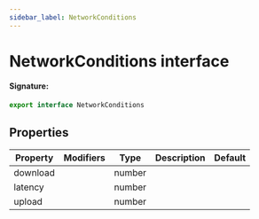 ```yaml
---
sidebar_label: NetworkConditions
---
```


# NetworkConditions interface

#### Signature:

```typescript
export interface NetworkConditions
```

## Properties

| Property | Modifiers | Type   | Description | Default |
| -------- | --------- | ------ | ----------- | ------- |
| download |           | number |             |         |
| latency  |           | number |             |         |
| upload   |           | number |             |         |
